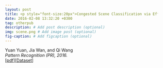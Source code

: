 ```yaml
---
layout: post
title: <p style="font-size:20px">Congested Scene Classification via Efficient Unsupervised Feature Learning and Density Estimation</p>
date: 2016-02-08 13:32:20 +0300
tag: otherpub
description: # Add post description (optional)
img: scene.png # Add image post (optional)
fig-caption: # Add figcaption (optional)
---
```


Yuan Yuan, Jia Wan, and Qi Wang  
<i>Pattern Recognition (PR), 2016.</i>  
[[pdf](https://www.sciencedirect.com/science/article/abs/pii/S003132031630005X)][[Dataset](https://mailnwpueducn-my.sharepoint.com/:u:/g/personal/songchunbiao_mail_nwpu_edu_cn/ERn8YkvnQJ9Hn24nzr0-Q-MBGKK5T9zsK0mq50YkqE5gvg)]
